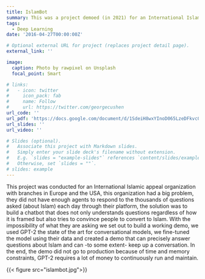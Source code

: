 ```yaml
---
title: IslamBot
summary: This was a project demoed (in 2021) for an International Islamic appeal organization with branches in Europe and the US, They wanted a chatbot that can help answer questions about Islam to show the truth of this religion and reduce Islamophobia. We finetuned GPT-2-small on data provided by the organization.
tags:
  - Deep Learning
date: '2016-04-27T00:00:00Z'

# Optional external URL for project (replaces project detail page).
external_link: ''

image:
  caption: Photo by rawpixel on Unsplash
  focal_point: Smart

# links:
#   - icon: twitter
#     icon_pack: fab
#     name: Follow
#     url: https://twitter.com/georgecushen
url_code: ''
url_pdf: 'https://docs.google.com/document/d/1SdeiH8wxYInoD065LzeDFkvc0G0H8vcUYIsecDXHjsg/edit?usp=sharing'
url_slides: ''
url_video: ''

# Slides (optional).
#   Associate this project with Markdown slides.
#   Simply enter your slide deck's filename without extension.
#   E.g. `slides = "example-slides"` references `content/slides/example-slides.md`.
#   Otherwise, set `slides = ""`.
# slides: example
---
```

This project was conducted for an International Islamic appeal organization with branches in Europe and the USA, this organization had a big problem, they did not have enough agents to respond to the thousands of questions asked (about Islam) each day through their platform, the solution was to build a chatbot that does not only understands questions regardless of how it is framed but also tries to convince people to convert to Islam. With the impossibility of what they are asking we set out to build a working demo, we used GPT-2 the state of the art for conversational models, we fine-tuned the model using their data and created a demo that can precisely answer questions about Islam and can -to some extent- keep up a conversation. In the end, the demo did not go to production because of time and memory constraints, GPT-2 requires a lot of money to continuously run and maintain.


{{< figure src="islambot.jpg">}}
